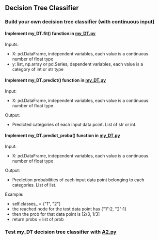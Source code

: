 ## Decision Tree Classifier

### Build your own decision tree classifier (with continuous input)

#### Implement my_DT.fit() function in [my_DT.py](https://github.com/hil-se/fds/blob/master/assignments/assignment2/my_DT.py)
Inputs:
- X: pd.DataFrame, independent variables, each value is a continuous number of float type
- y: list, np.array or pd.Series, dependent variables, each value is a category of int or str type

#### Implement my_DT.predict() function in [my_DT.py](https://github.com/hil-se/fds/blob/master/assignments/assignment2/my_DT.py)
Input:
- X: pd.DataFrame, independent variables, each value is a continuous number of float type

Output:
- Predicted categories of each input data point. List of str or int.

#### Implement my_DT.predict_proba() function in [my_DT.py](https://github.com/hil-se/fds/blob/master/assignments/assignment2/my_DT.py)
Input:
- X: pd.DataFrame, independent variables, each value is a continuous number of float type

Output:
- Prediction probabilities of each input data point belonging to each categories. List of list.

Example:
- self.classes_ = {"1", "2"}
- the reached node for the test data point has {"1":2, "2":1}
- then the prob for that data point is [2/3, 1/3]
- return probs = list of prob


### Test my_DT decision tree classifier with [A2.py](https://github.com/hil-se/fds/blob/master/assignments/assignment2/A2.py)

